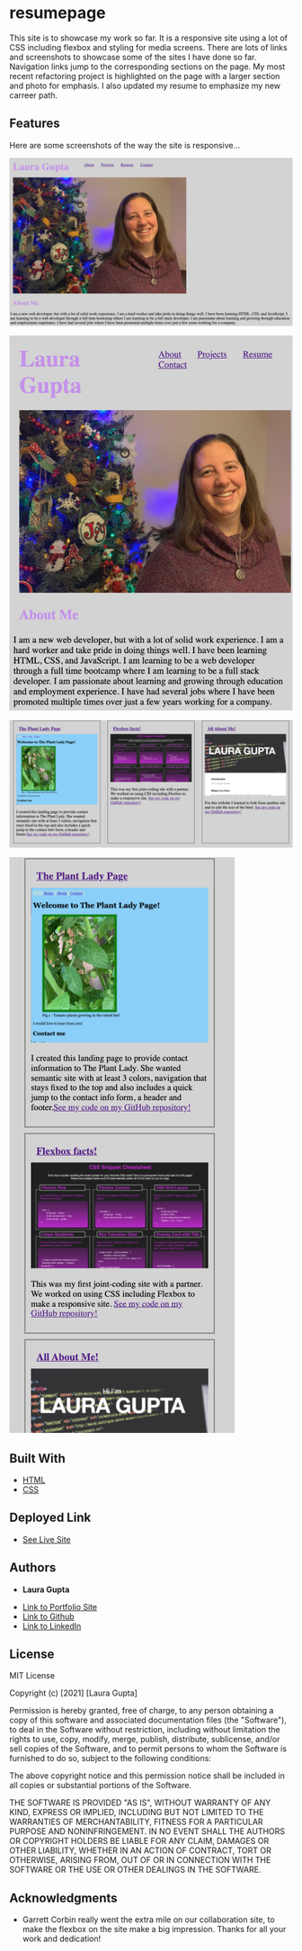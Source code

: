 # resumepage

This site is to showcase my work so far. It is a responsive site using a lot of CSS including flexbox and styling for media screens. There are lots of links and screenshots to showcase some of the sites I have done so far. Navigation links jump to the corresponding sections on the page. My most recent refactoring project is highlighted on the page with a larger section and photo for emphasis. I also updated my resume to emphasize my new carreer path. 

## Features
Here are some screenshots of the way the site is responsive... 

![Top of site for wide screens](assets/images/headerNavPhotoAboutMeForWideScreens.png)

![Top of page for mobil](/assets/images/headerNavPhotoAboutMeForMobil.png)

![Projects for wide screens](assets/images/projectsForWideScreens.png)

![Projects for mobil](assets/images/projectsForMobil.png)


## Built With

* [HTML](https://developer.mozilla.org/en-US/docs/Web/HTML)
* [CSS](https://developer.mozilla.org/en-US/docs/Web/CSS)

## Deployed Link

* [See Live Site](#https://lauragupta.github.io/resumepage/#contact-info)


## Authors

* **Laura Gupta** 

- [Link to Portfolio Site](#https://lauragupta.github.io/resumepage/#contact-info)
- [Link to Github](https://github.com/lauragupta)
- [Link to LinkedIn](https://www.linkedin.com/in/laura-gupta-5a277158/)


## License
MIT License

Copyright (c) [2021] [Laura Gupta]

Permission is hereby granted, free of charge, to any person obtaining a copy of this software and associated documentation files (the "Software"), to deal in the Software without restriction, including without limitation the rights to use, copy, modify, merge, publish, distribute, sublicense, and/or sell copies of the Software, and to permit persons to whom the Software is furnished to do so, subject to the following conditions:

The above copyright notice and this permission notice shall be included in all copies or substantial portions of the Software.

THE SOFTWARE IS PROVIDED "AS IS", WITHOUT WARRANTY OF ANY KIND, EXPRESS OR IMPLIED, INCLUDING BUT NOT LIMITED TO THE WARRANTIES OF MERCHANTABILITY, FITNESS FOR A PARTICULAR PURPOSE AND NONINFRINGEMENT. IN NO EVENT SHALL THE AUTHORS OR COPYRIGHT HOLDERS BE LIABLE FOR ANY CLAIM, DAMAGES OR OTHER LIABILITY, WHETHER IN AN ACTION OF CONTRACT, TORT OR OTHERWISE, ARISING FROM, OUT OF OR IN CONNECTION WITH THE SOFTWARE OR THE USE OR OTHER DEALINGS IN THE SOFTWARE.

## Acknowledgments

* Garrett Corbin really went the extra mile on our collaboration site, to make the flexbox on the site make a big impression. Thanks for all your work and dedication! 
